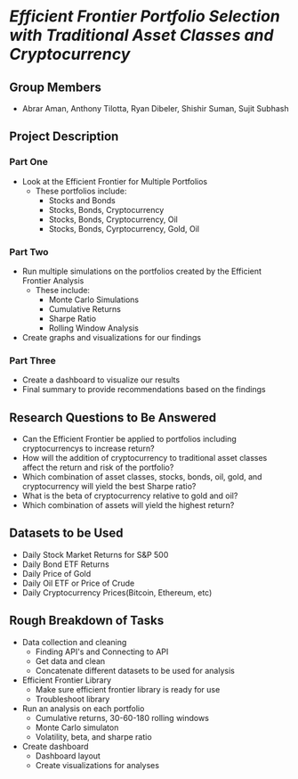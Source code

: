 # *Efficient Frontier Portfolio Selection with Traditional Asset Classes and Cryptocurrency*

## Group Members
* Abrar Aman, Anthony Tilotta, Ryan Dibeler, Shishir Suman, Sujit Subhash

## Project Description 
### Part One
* Look at the Efficient Frontier for Multiple Portfolios 
    * These portfolios include:
        * Stocks and Bonds
        * Stocks, Bonds, Cryptocurrency
        * Stocks, Bonds, Cryptocurrency, Oil
        * Stocks, Bonds, Cyrptocurrency, Gold, Oil

### Part Two
* Run multiple simulations on the portfolios created by the Efficient Frontier Analysis
    * These include:
        * Monte Carlo Simulations
        * Cumulative Returns
        * Sharpe Ratio
        * Rolling Window Analysis
* Create graphs and visualizations for our findings

### Part Three
* Create a dashboard to visualize our results
* Final summary to provide recommendations based on the findings

## Research Questions to Be Answered
* Can the Efficient Frontier be applied to portfolios including cryptocurrencys to increase return?
* How will the addition of cryptocurrency to traditional asset classes affect the return and risk of the portfolio?
* Which combination of asset classes, stocks, bonds, oil, gold, and cryptocurrency will yield the best Sharpe ratio?
* What is the beta of cryptocurrency relative to gold and oil?
* Which combination of assets will yield the highest return? 
    
## Datasets to be Used
* Daily Stock Market Returns for S&P 500
* Daily Bond ETF Returns 
* Daily Price of Gold
* Daily Oil ETF or Price of Crude
* Daily Cryptocurrency Prices(Bitcoin, Ethereum, etc)

## Rough Breakdown of Tasks
* Data collection and cleaning
    - Finding API's and Connecting to API
    - Get data and clean
    - Concatenate different datasets to be used for analysis
* Efficient Frontier Library
    - Make sure efficient frontier library is ready for use
    - Troubleshoot library
* Run an analysis on each portfolio
    - Cumulative returns, 30-60-180 rolling windows
    - Monte Carlo simulaton
    - Volatility, beta, and sharpe ratio
* Create dashboard
    - Dashboard layout
    - Create visualizations for analyses 
    

